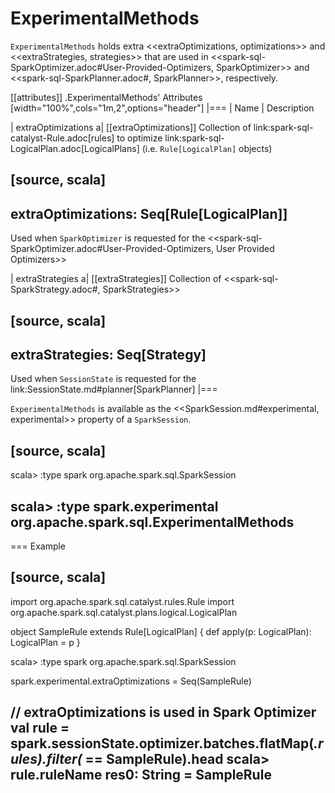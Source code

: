 # ExperimentalMethods

`ExperimentalMethods` holds extra <<extraOptimizations, optimizations>> and <<extraStrategies, strategies>> that are used in <<spark-sql-SparkOptimizer.adoc#User-Provided-Optimizers, SparkOptimizer>> and <<spark-sql-SparkPlanner.adoc#, SparkPlanner>>, respectively.

[[attributes]]
.ExperimentalMethods' Attributes
[width="100%",cols="1m,2",options="header"]
|===
| Name
| Description

| extraOptimizations
a| [[extraOptimizations]] Collection of link:spark-sql-catalyst-Rule.adoc[rules] to optimize link:spark-sql-LogicalPlan.adoc[LogicalPlans] (i.e. `Rule[LogicalPlan]` objects)

[source, scala]
----
extraOptimizations: Seq[Rule[LogicalPlan]]
----

Used when `SparkOptimizer` is requested for the <<spark-sql-SparkOptimizer.adoc#User-Provided-Optimizers, User Provided Optimizers>>

| extraStrategies
a| [[extraStrategies]] Collection of <<spark-sql-SparkStrategy.adoc#, SparkStrategies>>

[source, scala]
----
extraStrategies: Seq[Strategy]
----

Used when `SessionState` is requested for the link:SessionState.md#planner[SparkPlanner]
|===

`ExperimentalMethods` is available as the <<SparkSession.md#experimental, experimental>> property of a `SparkSession`.

[source, scala]
----
scala> :type spark
org.apache.spark.sql.SparkSession

scala> :type spark.experimental
org.apache.spark.sql.ExperimentalMethods
----

=== Example

[source, scala]
----
import org.apache.spark.sql.catalyst.rules.Rule
import org.apache.spark.sql.catalyst.plans.logical.LogicalPlan

object SampleRule extends Rule[LogicalPlan] {
  def apply(p: LogicalPlan): LogicalPlan = p
}

scala> :type spark
org.apache.spark.sql.SparkSession

spark.experimental.extraOptimizations = Seq(SampleRule)

// extraOptimizations is used in Spark Optimizer
val rule = spark.sessionState.optimizer.batches.flatMap(_.rules).filter(_ == SampleRule).head
scala> rule.ruleName
res0: String = SampleRule
----
